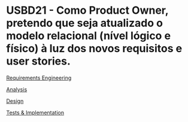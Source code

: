 # USBD21 - Como Product Owner, pretendo que seja atualizado o modelo relacional (nível lógico e físico) à luz dos novos requisitos e user stories.

[Requirements Engineering](01.requirements-engineering/Readme.md)

[Analysis](02.analysis/Readme.md)

[Design](03.design/Readme.md)

[Tests & Implementation ](04.tests-and-implementation/Readme.md)
